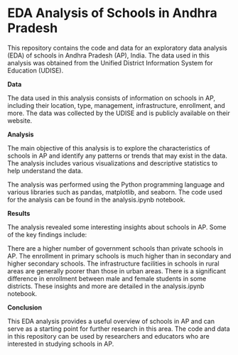 # EDA Analysis of Schools in Andhra Pradesh

This repository contains the code and data for an exploratory data analysis (EDA) of schools in Andhra Pradesh (AP), India. The data used in this analysis was obtained from the Unified District Information System for Education (UDISE).

**Data**


The data used in this analysis consists of information on schools in AP, including their location, type, management, infrastructure, enrollment, and more. The data was collected by the UDISE and is publicly available on their website.

**Analysis**


The main objective of this analysis is to explore the characteristics of schools in AP and identify any patterns or trends that may exist in the data. The analysis includes various visualizations and descriptive statistics to help understand the data.

The analysis was performed using the Python programming language and various libraries such as pandas, matplotlib, and seaborn. The code used for the analysis can be found in the analysis.ipynb notebook.

**Results**


The analysis revealed some interesting insights about schools in AP. Some of the key findings include:

There are a higher number of government schools than private schools in AP.
The enrollment in primary schools is much higher than in secondary and higher secondary schools.
The infrastructure facilities in schools in rural areas are generally poorer than those in urban areas.
There is a significant difference in enrollment between male and female students in some districts.
These insights and more are detailed in the analysis.ipynb notebook.

**Conclusion**

This EDA analysis provides a useful overview of schools in AP and can serve as a starting point for further research in this area. The code and data in this repository can be used by researchers and educators who are interested in studying schools in AP.
